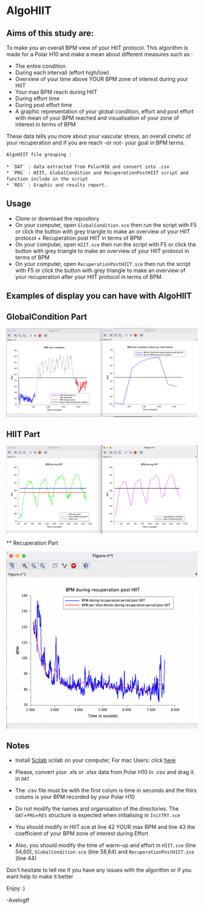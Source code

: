 # AlgoHIIT
## Aims of this study are:

To make you an overall BPM view of your HIIT protocol.
This algorithm is made for a Polar H10 and make a mean about different measures such as : 
* The entire condition
* During each intervall (effort high/low)
* Overview of your time above YOUR BPM zone of interest during your HIIT
* Your max BPM reach during HIIT
* During effort time
* During post effort time
* A graphic representation of your global condition, effort and post effort with mean of your BPM reached and visualisation of your zone of interest in terms of BPM

These data tells you more about your vascular stress, an overall cinetic of your recuperation and if you are reach -or not- your goal in BPM terms.
	
	AlgoHIIT file grouping : 
	
	* `DAT` : data extracted from PolarH10 and convert into .csv
	* `PRG` : HIIT, GlobalCondition and RecuperationPostHIIT script and function include in the script 
	* `RES` : Graphic and results report.
	      

## Usage

* Clone or download the repository
* On your computer, open `GlobalCondition.sce` then run the script with F5 or click the button with grey triangle to make an overview of your HIIT protocol + Recuperation post HIIT in terms of BPM
* On your computer, open `HIIT.sce` then run the script with F5 or click the button with grey triangle to make an overview of your HIIT protocol in terms of BPM
* On your computer, open `RecuperationPostHIIT.sce` then run the script with F5 or click the button with grey triangle to make an overview of your recuperation after your HIIT protocol in terms of BPM.

## Examples of display you can have with AlgoHIIT

## GlobalCondition Part

![](https://github.com/Axelvgtf/AlgoHIIT/blob/main/Global%20Condition.png)

## HIIT Part 

![](https://github.com/Axelvgtf/AlgoHIIT/blob/main/HIIT.png)

** Recuperation Part

![](https://github.com/Axelvgtf/AlgoHIIT/blob/main/Recuperation.png)
	  
## Notes 
	  
* Install [Scilab](https://www.scilab.org) scilab on your computer, For mac Users: click [here](https://www.utc.fr/~mottelet/scilab_for_macOS.html)

* Please, convert your .xls or .xlsx data from Polar H10 in .csv and drag it in `DAT`
* The .csv file must be with the first colum is time in seconds and the thirs colums is your BPM recorded by your Polar H10

* Do not modify the names and organisation of the directories.
  The `DAT`+`PRG`+`RES` structure is expected when initialising in `InitTRT.sce`
  
* You should modify in HIIT.sce at line 42 YOUR max BPM and line 43 the coefficient of your BPM zone of interest during Effort 
* Also, you should modify the time of warm-up and effort in `HIIT.sce` (line 54,60), `GlobalCondition.sce` (line 58,64) and `RecuperationPostHIIT.sce` (line 44)


Don't hesitate to tell me if you have any issues with the algorithm or if you want help to make it better 

Enjoy :)

-Axelvgtf
